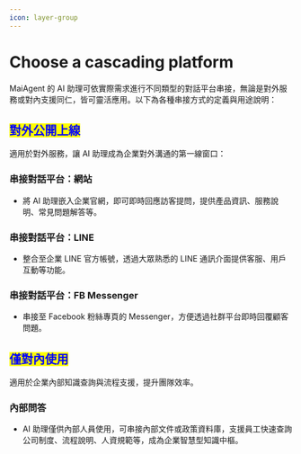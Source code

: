 ```yaml
---
icon: layer-group
---
```


# Choose a cascading platform

MaiAgent 的 AI 助理可依實際需求進行不同類型的對話平台串接，無論是對外服務或對內支援同仁，皆可靈活應用。以下為各種串接方式的定義與用途說明：

## <mark style="color:blue;">對外公開上線</mark>

適用於對外服務，讓 AI 助理成為企業對外溝通的第一線窗口：

### **串接對話平台：網站**

- 將 AI 助理嵌入企業官網，即可即時回應訪客提問，提供產品資訊、服務說明、常見問題解答等。

### **串接對話平台：LINE**

- 整合至企業 LINE 官方帳號，透過大眾熟悉的 LINE 通訊介面提供客服、用戶互動等功能。

### **串接對話平台：FB Messenger**

- 串接至 Facebook 粉絲專頁的 Messenger，方便透過社群平台即時回覆顧客問題。

## <mark style="color:blue;">僅對內使用</mark>

適用於企業內部知識查詢與流程支援，提升團隊效率。

### 內部問答

- AI 助理僅供內部人員使用，可串接內部文件或政策資料庫，支援員工快速查詢公司制度、流程說明、人資規範等，成為企業智慧型知識中樞。